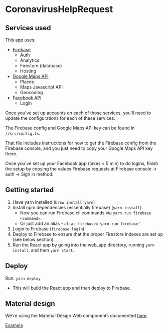 # CoronavirusHelpRequest

## Services used

This app uses:

- [Firebase](https://firebase.google.com/)
  - Auth
  - Analytics
  - Firestore (database)
  - Hosting
- [Google Maps API](https://cloud.google.com/maps-platform/)
  - Places
  - Maps Javascript API
  - Geocoding
- [Facebook API](https://developers.facebook.com/)
  - Login

Once you've set up accounts on each of those services, you'll need to update the
configurations for each of these services.

The Firebase config and Google Maps API key can be found in `//src/config.ts`.

That file includes instructions for how to get the Firebase config from the
Firebase console, and you just need to copy your Google Maps API key there.

Once you've set up your Facebook app (takes < 5 min) to do logins, finish the setup
by copying the values Firebase requests at Firebase console -> auth -> Sign in method.

## Getting started

1. Have yarn installed (`brew install yarn`)
1. Install npm dependencies (essentially firebase) (`yarn install`).
   - Now you can run Firebase cli commands via `yarn run firebase <command>`.
   - Or just add an alias - `alias firebase='yarn run firebase'`
1. Login to Firebase (`firebase login`)
1. Deploy to Firebase to ensure that the proper Firestore indexes are set up (see below section).
1. Run the React app by going into the web_app directory, running `yarn install`, and then `yarn start`.

## Deploy

Run: `yarn deploy`

- This will build the React app and then deploy to Firebase.

## Material design

We're using the Material Design Web components documented
[here](https://github.com/material-components/material-components-web).

[Example](https://material-components.github.io/material-components-web-catalog/#/component/button)
